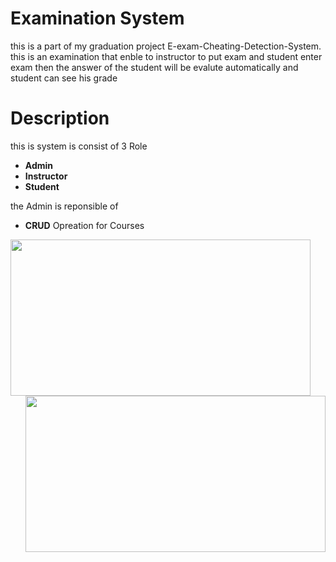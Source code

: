 # Examination System 
this is a part of my graduation project E-exam-Cheating-Detection-System.
this is an examination that enble to instructor to put exam and student enter exam then the answer of the student will be evalute automatically and student can see his grade 

# Description
this is system is consist of 3 Role
* **Admin**
* **Instructor**
* **Student**

the Admin is reponsible of 
*  **CRUD** Opreation for Courses
<p align="center">
  <img align="left" width="480" height="250" src="https://github.com/MostafaMagdy55/Examination-System/blob/main/images/Cousres.PNG"> 
  <img align="right" width="480" height="250" src="https://github.com/MostafaMagdy55/Examination-System/blob/main/images/addCourse.PNG"> 
  </p>


